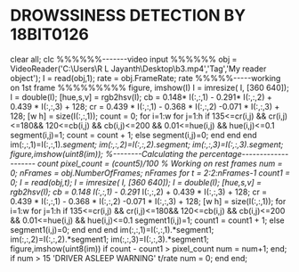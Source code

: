# DROWSSINESS DETECTION BY 18BIT0126
clear all; 
clc
%%%%%%-------video input	%%%%%%
obj = VideoReader('C:\Users\R L Jayanth\Desktop\b3.mp4','Tag','My reader object'); I = read(obj,1);
rate = obj.FrameRate; rate
%%%%%-----working on 1st frame	%%%%%%%%%
figure, imshow(I)
I = imresize( I, [360 640]); I = double(I);
[hue,s,v] = rgb2hsv(I);
cb = 0.148* I(:,:,1) - 0.291* I(:,:,2) + 0.439 * I(:,:,3) + 128;
cr = 0.439 * I(:,:,1) - 0.368 * I(:,:,2) -0.071 * I(:,:,3) + 128; [w h] = size(I(:,:,1));
count = 0; for i=1:w
for j=1:h
if 135<=cr(i,j) && cr(i,j)<=180&& 120<=cb(i,j) && cb(i,j)<=200 && 0.01<=hue(i,j) && hue(i,j)<=0.1
segment(i,j)=1; count = count + 1;
else
segment(i,j)=0; end
end end
im(:,:,1)=I(:,:,1).*segment;
im(:,:,2)=I(:,:,2).*segment;
im(:,:,3)=I(:,:,3).*segment; figure,imshow(uint8(im));
%--------Calculating the percentage--------------------
count
pixel_count = (count*5)/100
%	Working on rest frames
num = 0;
nFrames = obj.NumberOfFrames; nFrames
for t = 2:2:nFrames-1 count1 = 0;
I = read(obj,t);
I = imresize( I, [360 640]); I = double(I);
[hue,s,v] = rgb2hsv(I);
cb = 0.148* I(:,:,1) - 0.291* I(:,:,2) + 0.439 * I(:,:,3) + 128;
cr = 0.439 * I(:,:,1) - 0.368 * I(:,:,2) -0.071 * I(:,:,3) + 128; [w h] = size(I(:,:,1));
for i=1:w for j=1:h
if 135<=cr(i,j) && cr(i,j)<=180&& 120<=cb(i,j) && cb(i,j)<=200 && 0.01<=hue(i,j) && hue(i,j)<=0.1
segment1(i,j)=1; count1 = count1 + 1;
else
segment1(i,j)=0; end
end end
im(:,:,1)=I(:,:,1).*segment1;
im(:,:,2)=I(:,:,2).*segment1;
im(:,:,3)=I(:,:,3).*segment1; figure,imshow(uint8(im))
if count - count1 > pixel_count num = num+1;
end;
if num > 15
'DRIVER ASLEEP WARNING'
t/rate num = 0;
end end;


